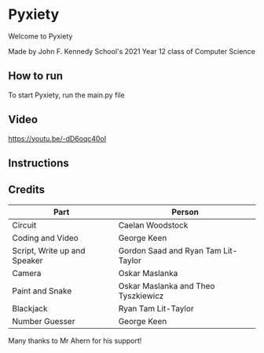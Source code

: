 # Pyxiety

Welcome to Pyxiety

Made by John F. Kennedy School's 2021 Year 12 class of Computer Science

## How to run
To start Pyxiety, run the main.py file

## Video
https://youtu.be/-dD6oqc40oI

## Instructions

## Credits
Part | Person
------------ | -------------
Circuit | Caelan Woodstock
Coding and Video | George Keen
Script, Write up and Speaker | Gordon Saad and Ryan Tam Lit-Taylor
Camera | Oskar Maslanka
Paint and Snake | Oskar Maslanka and Theo Tyszkiewicz
Blackjack | Ryan Tam Lit-Taylor
Number Guesser | George Keen

Many thanks to Mr Ahern for his support!
